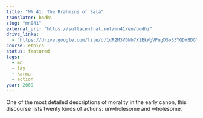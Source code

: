 ```yaml
---
title: "MN 41: The Brahmins of Sālā"
translator: bodhi
slug: "mn041"
external_url: "https://suttacentral.net/mn41/en/bodhi"
drive_links:
  - "https://drive.google.com/file/d/1dR2M3VONb7X1EkWgVPugDSo53YQDYBDG"
course: ethics
status: featured
tags:
  - mn
  - lay
  - karma
  - action
year: 2009
---
```


One of the most detailed descriptions of morality in the early canon, this discourse lists twenty kinds of actions: unwholesome and wholesome.
